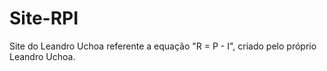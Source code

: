 # Site-RPI
Site do Leandro Uchoa referente a equação "R = P - I", criado pelo próprio Leandro Uchoa.
